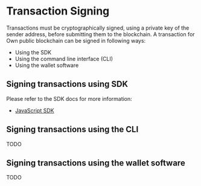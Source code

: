 # Transaction Signing

Transactions must be cryptographically signed, using a private key of the sender address, before submitting them to the blockchain. A transaction for Own public blockchain can be signed in following ways:

- Using the SDK
- Using the command line interface (CLI)
- Using the wallet software


## Signing transactions using SDK

Please refer to the SDK docs for more information:

- [JavaScript SDK](https://github.com/Chainium/ChainiumSdkJS)


## Signing transactions using the CLI

TODO


## Signing transactions using the wallet software

TODO
